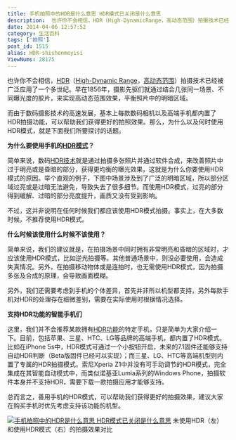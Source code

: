 ```yaml
---
title: 手机拍照中的HDR是什么意思 HDR模式已关闭是什么意思
description:  也许你不会相信，HDR（High-DynamicRange，高动态范围）拍摄技术已经被广泛应用了一个多世纪。早在1856年，摄影先驱们就通过结合几张同一场景、不同曝光度的胶片，来实现高动态范围效果，平衡照片中的明暗区域。而由于数码摄影技术的高速发展，基本上每款数码相机以及高端手机都内置了HDR拍摄功能，可以帮助我们获得更好的拍照效果。那么，为什么以及何时使用HDR模式，就是下面我们所
date: 2014-04-06 12:57:52
category: 生活百科
tags: ['拍照']
post_id: 1515
alias: HDR-shishenmeyisi
ViewNums: 28175
---
```


也许你不会相信，[HDR](/blog/hdr-shishenmeyisi)（[High-Dynamic Range](/blog/hdr-shishenmeyisi)，[高动态范围](/blog/hdr-shishenmeyisi)）拍摄技术已经被广泛应用了一个多世纪。早在1856年，摄影先驱们就通过结合几张同一场景、不同曝光度的胶片，来实现高动态范围效果，平衡照片中的明暗区域。

而由于数码摄影技术的高速发展，基本上每款数码相机以及高端手机都内置了HDR拍摄功能，可以帮助我们获得更好的拍照效果。那么，为什么以及何时使用HDR模式，就是下面我们所要探讨的话题。

**为什么要使用手机的[HDR模式](/blog/hdr-shishenmeyisi)？**

简单来说，数码[HDR技术](/blog/hdr-shishenmeyisi)就是通过拍摄多张照片并通过软件合成，来改善照片中过于明亮或是昏暗的部分，获得更均衡的曝光效果，这就是为什么你要使用HDR模式的原因。举个直观的例子，下图中场景涉及到了广泛的明暗区域，所以部分区域过亮或是过暗无法避免，导致失去了很多细节。而使用HDR模式，过亮的部分得到缓解、过暗的部分亮度提升，画质又没有受到影响。

不过，这并非说明在任何时候我们都应该使用HDR模式拍摄。事实上，在大多数时候，不推荐使用HDR模式。

**什么时候该使用什么时候不该使用？**

简单来说，我们的建议就是，在拍摄场景中同时拥有非常明亮和昏暗的区域时，才应该使用HDR模式，比如逆光拍摄等。其他普通场景中，则没必要使用，会造成失真情况。另外，在拍摄移动物体或是连拍时，也无需使用HDR模式，因为拍摄多张及合成的原理，会导致画面模糊。

另外，我们还需要考虑到手机的个体差异，首先并非所以机型都支持，另外每款手机对HDR的处理存在细微差别，需要在实际使用时根据情况选择。

**支持HDR功能的智能手机们**

这里，我们并不会推荐某款拥有[HDR功能](/blog/hdr-shishenmeyisi)的特定手机，只是简单为大家介绍一下。目前，包括苹果、三星、HTC、LG等品牌的高端手机，都内置了HDR模式。比如在iPhone 5s中，HDR模式可通过一个小按钮开启，未来的7.1固件还能够支持自动HDR判断（Beta版固件已经可以实现）；而三星、LG、HTC等高端机型则内置了专属的HDR拍摄模式。索尼Xperia Z1中并没有可手动调节的HDR模式，完全集成在其智能自动模式中，而类似诺基亚Lumia系列的Windows Phone，拍摄软件本身并不支持HDR，需要下载一款拍摄应用才能够支持。

总而言之，善用手机的HDR模式，可以帮助我们获得更好的拍摄效果，建议大家在购买手机时优先考虑支持该功能的机型。

[![手机拍照中的HDR是什么意思 HDR模式已关闭是什么意思](http://img1.mydrivers.com/img/20140309/7601b803095e47ebb2980292f34a72a9.jpg)](/blog/hdr-shishenmeyisi)
未使用HDR（左）和使用HDR模式（右）的拍摄效果对比

